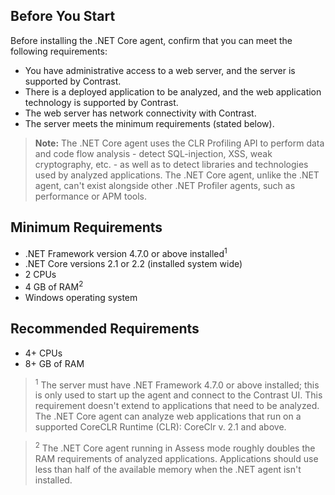 <!--
title: "Contrast .NET Core Agent System Requirements"
description: "Contrast .NET Core agent system requirements"
tags: "installation agent .NET Core system requirements"
-->

## Before You Start 

Before installing the .NET Core agent, confirm that you can meet the following requirements:

- You have administrative access to a web server, and the server is supported by Contrast.
- There is a deployed application to be analyzed, and the web application technology is supported by Contrast.
- The web server has network connectivity with Contrast. 
- The server meets the minimum requirements (stated below). 

> **Note:** The .NET Core agent uses the CLR Profiling API to perform data and code flow analysis - detect SQL-injection, XSS, weak cryptography, etc. - as well as to detect libraries and technologies used by analyzed applications. The .NET Core agent, unlike the .NET agent, can't exist alongside other .NET Profiler agents, such as performance or APM tools.

## Minimum Requirements

* .NET Framework version 4.7.0 or above installed<sup>1</sup>
* .NET Core versions 2.1 or 2.2 (installed system wide)
* 2 CPUs
* 4 GB of RAM<sup>2</sup>
* Windows operating system

## Recommended Requirements

* 4+ CPUs
* 8+ GB of RAM


> <sup>1</sup> The server must have .NET Framework 4.7.0 or above installed; this is only used to start up the agent and connect to the Contrast UI. This requirement doesn't extend to applications that need to be analyzed. The .NET Core agent can analyze web applications that run on a supported CoreCLR Runtime (CLR): CoreClr v. 2.1 and above.

> <sup>2</sup> The .NET Core agent running in Assess mode roughly doubles the RAM requirements of analyzed applications. Applications should use less than half of the available memory when the .NET agent isn't installed. 


